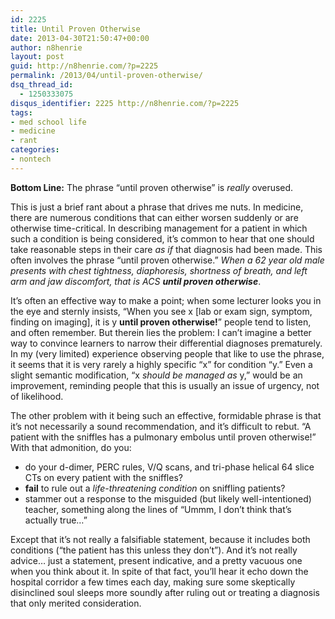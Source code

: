 ```yaml
---
id: 2225
title: Until Proven Otherwise
date: 2013-04-30T21:50:47+00:00
author: n8henrie
layout: post
guid: http://n8henrie.com/?p=2225
permalink: /2013/04/until-proven-otherwise/
dsq_thread_id:
  - 1250333075
disqus_identifier: 2225 http://n8henrie.com/?p=2225
tags:
- med school life
- medicine
- rant
categories:
- nontech
---
```

**Bottom Line:** The phrase “until proven otherwise” is _really_ overused. <!--more-->

This is just a brief rant about a phrase that drives me nuts. In medicine, there are numerous conditions that can either worsen suddenly or are otherwise time-critical. In describing management for a patient in which such a condition is being considered, it’s common to hear that one should take reasonable steps in their care _as if_ that diagnosis had been made. This often involves the phrase “until proven otherwise.” _When a 62 year old male presents with chest tightness, diaphoresis, shortness of breath, and left arm and jaw discomfort, that is ACS **until proven otherwise**_. 

It’s often an effective way to make a point; when some lecturer looks you in the eye and sternly insists, “When you see x [lab or exam sign, symptom, finding on imaging], it is y **until proven otherwise!**” people tend to listen, and often remember. But therein lies the problem: I can’t imagine a better way to convince learners to narrow their differential diagnoses prematurely. In my (very limited) experience observing people that like to use the phrase, it seems that it is very rarely a highly specific “x” for condition “y.” Even a slight semantic modification, “x _should be managed as_ y,” would be an improvement, reminding people that this is usually an issue of urgency, not of likelihood.

The other problem with it being such an effective, formidable phrase is that it’s not necessarily a sound recommendation, and it’s difficult to rebut. “A patient with the sniffles has a pulmonary embolus until proven otherwise!” With that admonition, do you:

  * do your d-dimer, PERC rules, V/Q scans, and tri-phase helical 64 slice CTs on every patient with the sniffles?
  * **fail** to rule out a _life-threatening condition_ on sniffling patients?
  * stammer out a response to the misguided (but likely well-intentioned) teacher, something along the lines of “Ummm, I don’t think that’s actually true…”

Except that it’s not really a falsifiable statement, because it includes both conditions (“the patient has this unless they don’t”). And it’s not really advice… just a statement, present indicative, and a pretty vacuous one when you think about it. In spite of that fact, you’ll hear it echo down the hospital corridor a few times each day, making sure some skeptically disinclined soul sleeps more soundly after ruling out or treating a diagnosis that only merited consideration.